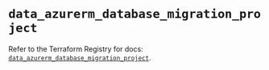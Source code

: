 # `data_azurerm_database_migration_project`

Refer to the Terraform Registry for docs: [`data_azurerm_database_migration_project`](https://registry.terraform.io/providers/hashicorp/azurerm/3.97.1/docs/data-sources/database_migration_project).
